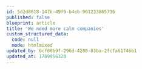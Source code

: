 ```yaml
---
id: 5d2d8618-147b-49f9-b4eb-961233865736
published: false
blueprint: article
title: 'We need more calm companies'
custom_structured_data:
  code: null
  mode: htmlmixed
updated_by: 0cf68b9f-296d-4280-83ba-2fcfa61746b1
updated_at: 1709956328
---
```


